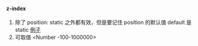 #### z-index 

1. 除了 position: static 之外都有效，但是要记住 position 的默认值 default 是 static [例子]()
1. 可取值 <Number -100-1000000>
